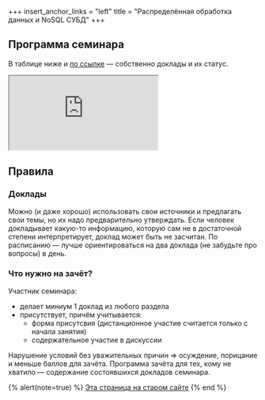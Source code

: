 +++
insert_anchor_links = "left"
title = "Распределённая обработка данных и NoSQL СУБД"
+++

<!-- 7 семестр Техноологии программирования -->
## Программа семинара
В таблице ниже и [по ссылке](https://cloud.mail.ru/public/UYiQ/iDbRCp1NN) — собственно доклады и их статус.

<iframe src="https://cloud.mail.ru/public/UYiQ/iDbRCp1NN">
</iframe>

##  Правила

### Доклады

Можно (и даже хорошо) использовать свои источники и предлагать свои темы, но их надо предварительно утверждать.
Если человек докладывает какую-то информацию, которую сам не в достаточной степени интерпретирует, доклад может быть не засчитан.
По расписанию — лучше ориентироваться на два доклада (не забудьте про вопросы) в день.

### Что нужно на зачёт?

Участник семинара:

* делает миниум 1 доклад из любого раздела
* присутствует, причём учитывается:
  * форма присутсвия (дистанционное участие считается только с начала занятия)
  * содержательное участие в дискуссии

Нарушение условий без уважительных причин ⇒ осуждение, порицание и меньше баллов для зачёта.
Программа зачёта для тех, кому не хватило — содержание состоявшихся докладов семинара.

{% alert(note=true) %}
[Эта страница на старом сайте](https://sites.google.com/view/edu2018-dluciv-name/Home/distrinfproc)
{% end %}
